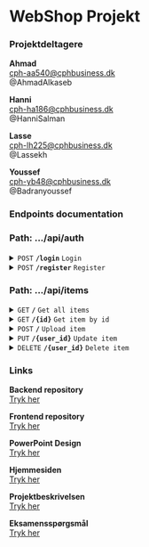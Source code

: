 # WebShop Projekt
### Projektdeltagere
**Ahmad**  
cph-aa540@cphbusiness.dk  
@AhmadAlkaseb  

**Hanni**  
cph-ha186@cphbusiness.dk  
@HanniSalman  

**Lasse**  
cph-lh225@cphbusiness.dk  
@Lassekh  

**Youssef**  
cph-yb48@cphbusiness.dk  
@Badranyoussef  

### Endpoints documentation 

### Path: .../api/auth
<details>
 <summary><code>POST</code> <code><b>/login</b></code> <code>Login</code></summary>

##### Parameters
None

##### Body
```json
{
  "email": "...",
  "password": "..."
}
```

##### RouteRoles
Anyone

##### Response
application/json

##### Exceptions
- Exception: APIException
- Status: 401

</details>

<details>
 <summary><code>POST</code> <code><b>/register</b></code> <code>Register</code></summary>

##### Parameters
None

##### Body
```json
{
  "email": "...",
  "password": "..."
}
```

##### Response
application/json

##### RouteRoles
Anyone

##### Exceptions
- Exception: APIException
- Status: 422

</details>
<p></p>  

### Path: .../api/items  

<details>
 <summary><code>GET</code> <code><b>/</b></code> <code>Get all items</code></summary>

##### Parameters
None

##### Body
None

##### Response
application/json

##### RouteRoles
User & Admin

##### Exceptions
- Exception: APIException
- Status: 404
- 
</details>

<details>
 <summary><code>GET</code> <code><b>/{id}</b></code> <code>Get item by id</code></summary>

##### Parameters
{id} = item id  
type = int

##### Body
None

##### Response
application/json

##### RouteRoles
User & Admin

##### Exceptions
- Exception: APIException
- Status: 404

</details>

<details>
 <summary><code>POST</code> <code><b>/</b></code> <code>Upload item</code></summary>

##### Parameters
None

##### Body
```json
{
  "title": "...",
  "description": "...",
  "price": ...,
  "fullName": "...",
  "address": "...",
  "postalCode": ...,
  "phoneNumber": ...,
  "user": {
    "email": "{user_id}"
  }
}
```

##### Response
application/json

##### RouteRoles
User & Admin

##### Exceptions
- Exception: APIException
- Status: 500

</details>

<details>
 <summary><code>PUT</code> <code><b>/{user_id}</b></code> <code>Update item</code></summary>

##### Parameters
{user_id} = user email  
type = String

##### Body
```json
{
  "title": "...",
  "description": "...",
  "price": ...,
  "fullName": "...",
  "address": "...",
  "postalCode": ...,
  "status": ...,
  "phoneNumber": ...,
  }
}
```

##### Response
application/json

##### RouteRoles
User & Admin

##### Exceptions
- Exception: APIException
- Status: 404

</details>

<details>
 <summary><code>DELETE</code> <code><b>/{user_id}</b></code> <code>Delete item</code></summary>

##### Parameters
{user_id} = user email  
type = String

##### Body
```json
(number)
```

##### Response
application/json

##### RouteRoles
User & Admin

##### Exceptions
- Exception: APIException
- Status: 404

</details>

### Links

**Backend repository**  
[Tryk her](https://github.com/AhmadAlkaseb/WebShopBackend)  

**Frontend repository**  
[Tryk her](https://github.com/AhmadAlkaseb/WebShopFrontend)

**PowerPoint Design**  
[Tryk her](https://docs.google.com/presentation/d/1tMKkrRPzy8CNIkY6ZMPVO2yr8kHRrLsOsiXY3-lI6dY/edit#slide=id.p) 

**Hjemmesiden**  
[Tryk her](https://cphbusinessprojekt.dk/)  

**Projektbeskrivelsen**  
[Tryk her](https://github.com/dat3Cph/material/blob/sem2024spring/flowFrontend/week5-project/miniproject.md)  

**Eksamensspørgsmål**  
[Tryk her](https://docs.google.com/document/d/16wdDaEkcoUTti7GsFC0CHU0pBQGzmmDIOXkZgNhGON8/edit)  
